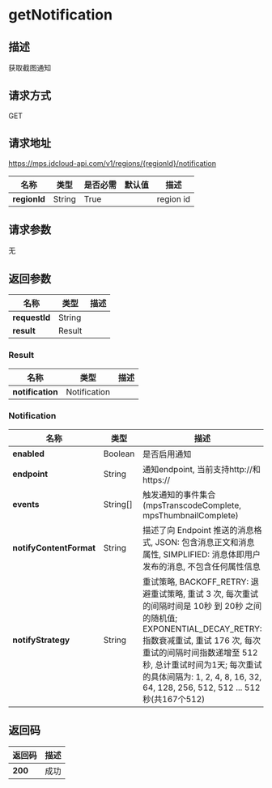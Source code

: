 # getNotification


## 描述
获取截图通知

## 请求方式
GET

## 请求地址
https://mps.jdcloud-api.com/v1/regions/{regionId}/notification

|名称|类型|是否必需|默认值|描述|
|---|---|---|---|---|
|**regionId**|String|True||region id|

## 请求参数
无


## 返回参数
|名称|类型|描述|
|---|---|---|
|**requestId**|String||
|**result**|Result||


### Result
|名称|类型|描述|
|---|---|---|
|**notification**|Notification||
### Notification
|名称|类型|描述|
|---|---|---|
|**enabled**|Boolean|是否启用通知|
|**endpoint**|String|通知endpoint, 当前支持http://和https://|
|**events**|String[]|触发通知的事件集合 (mpsTranscodeComplete, mpsThumbnailComplete)|
|**notifyContentFormat**|String|描述了向 Endpoint 推送的消息格式, JSON: 包含消息正文和消息属性, SIMPLIFIED: 消息体即用户发布的消息, 不包含任何属性信息|
|**notifyStrategy**|String|重试策略, BACKOFF_RETRY: 退避重试策略, 重试 3 次, 每次重试的间隔时间是 10秒 到 20秒 之间的随机值; EXPONENTIAL_DECAY_RETRY: 指数衰减重试, 重试 176 次, 每次重试的间隔时间指数递增至 512秒, 总计重试时间为1天; 每次重试的具体间隔为: 1, 2, 4, 8, 16, 32, 64, 128, 256, 512, 512 ... 512 秒(共167个512)|

## 返回码
|返回码|描述|
|---|---|
|**200**|成功|
